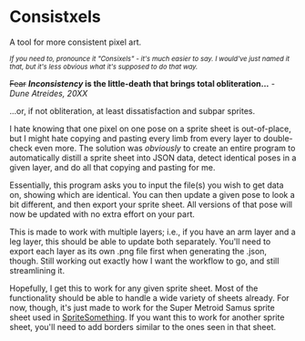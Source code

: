 # Consistxels

A tool for more consistent pixel art.

_<sup>If you need to, pronounce it "Consixels" - it's much easier to say. I would've just named it that, but it's less obvious what it's supposed to do that way.</sup>_



~~Fear~~ **_Inconsistency_ is the little-death that brings total obliteration...** _- Dune Atreides, 20XX_

...or, if not obliteration, at least dissatisfaction and subpar sprites.

I hate knowing that one pixel on one pose on a sprite sheet is out-of-place, but I might hate copying and pasting every limb from every layer to double-check even more. The solution was *obviously* to create an entire program to automatically distill a sprite sheet into JSON data, detect identical poses in a given layer, and do all that copying and pasting for me.

Essentially, this program asks you to input the file(s) you wish to get data on, showing which are identical. You can then update a given pose to look a bit different, and then export your sprite sheet. All versions of that pose will now be updated with no extra effort on your part.

This is made to work with multiple layers; i.e., if you have an arm layer and a leg layer, this should be able to update both separately. You'll need to export each layer as its own .png file first when generating the .json, though. Still working out exactly how I want the workflow to go, and still streamlining it.

Hopefully, I get this to work for any given sprite sheet. Most of the functionality should be able to handle a wide variety of sheets already. For now, though, it's just made to work for the Super Metroid Samus sprite sheet used in [SpriteSomething](https://github.com/Artheau/SpriteSomething). If you want this to work for another sprite sheet, you'll need to add borders similar to the ones seen in that sheet.